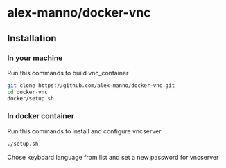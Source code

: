 # alex-manno/docker-vnc 

## Installation

### In your machine

Run this commands to build vnc_container

```bash 
git clone https://github.com/alex-manno/docker-vnc.git
cd docker-vnc
docker/setup.sh
```

### In docker container

Run this commands to install and configure vncserver

``` bash
./setup.sh
```

Chose keyboard language from list and set a new password for vncserver